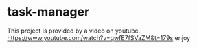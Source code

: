 # task-manager

This project is provided by a video on youtube.
https://www.youtube.com/watch?v=qwfE7fSVaZM&t=179s
enjoy
